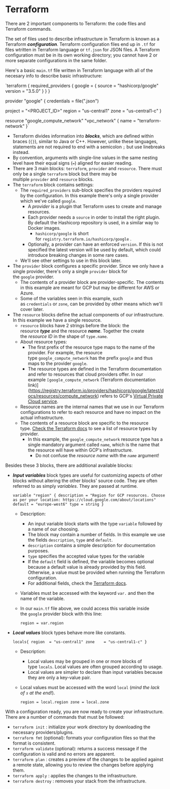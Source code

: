 # Terraform 
There are 2 important components to Terraform: the code files and Terraform commands.

The set of files used to describe infrastructure in Terraform is known as a Terraform ***configuration***. Terraform configuration files end up in `.tf` for files wtritten in Terraform language or `tf.json` for JSON files. A Terraform configuration must be in its own working directory; you cannot have 2 or more separate configurations in the same folder.

Here's a basic `main.tf` file written in Terraform language with all of the necesary info to describe basic infrastructure:

`terraform {
  required_providers {
    google = {
      source = "hashicorp/google"
      version = "3.5.0"
    }
  }
}

provider "google" {
  credentials = file("<NAME>.json")

  project = "<PROJECT_ID>"
  region  = "us-central1"
  zone    = "us-central1-c"
}

resource "google_compute_network" "vpc_network" {
  name = "terraform-network"
}`

- Terraform divides information into ***blocks***, which are defined within braces (`{}`), similar to Java or C++. However, unlike these languages, statements are not required to end with a semicolon `;` but use linebreaks instead.
- By convention, arguments with single-line values in the same nesting level have their equal signs (`=`) aligned for easier reading.
- There are 3 main blocks: `terraform`, `provider` and `resource`. There must only be a single `terraform` block but there may be multiple `provider` and `resource` blocks.
- The `terraform` block contains settings:
    - The `required_providers` sub-block specifies the providers required by the configuration. In this example there's only a single provider which we've called `google`.
        - A *provider* is a plugin that Terraform uses to create and manage resources.
        - Each provider needs a `source` in order to install the right plugin. By default the Hashicorp repository is used, in a similar way to Docker images.
            - `hashicorp/google` is short for `registry.terraform.io/hashicorp/google` .
        - Optionally, a provider can have an enforced `version`. If this is not specified the latest version will be used by default, which could introduce breaking changes in some rare cases.
    - We'll see other settings to use in this block later.
- The `provider` block configures a specific provider. Since we only have a single provider, there's only a single `provider` block for the `google` provider.
    - The contents of a provider block are provider-specific. The contents in this example are meant for GCP but may be different for AWS or Azure.
    - Some of the variables seen in this example, such as `credentials` or `zone`, can be provided by other means which we'll cover later.
- The `resource` blocks define the actual components of our infrastructure. In this example we have a single resource.
    - `resource` blocks have 2 strings before the block: the resource ***type*** and the resource ***name***. Together the create the *resource ID* in the shape of `type.name`.
    - About resource types:
        - The first prefix of the resource type maps to the name of the provider. For example, the resource type `google_compute_network` has the prefix `google` and thus maps to the provider `google`.
        - The resource types are defined in the Terraform documentation and refer to resources that cloud providers offer. In our example `[google_compute_network` (Terraform documentation link)](https://registry.terraform.io/providers/hashicorp/google/latest/docs/resources/compute_network) refers to GCP's [Virtual Private Cloud service](https://cloud.google.com/vpc).
    - Resource names are the internal names that we use in our Terraform configurations to refer to each resource and have no impact on the actual infrastructure.
    - The contents of a resource block are specific to the resource type. [Check the Terraform docs](https://registry.terraform.io/browse/providers) to see a list of resource types by provider.
        - In this example, the `google_compute_network` resource type has a single mandatory argument called `name`, which is the name that the resource will have within GCP's infrastructure.
            - Do not confuse the *resource name* with the *`name`* argument!

Besides these 3 blocks, there are additional available blocks:

- ***Input variables*** block types are useful for customizing aspects of other blocks without altering the other blocks' source code. They are often referred to as simply *variables*. They are passed at runtime.
    
    `variable "region" {
        description = "Region for GCP resources. Choose as per your location: https://cloud.google.com/about/locations"
        default = "europe-west6"
        type = string
    }`
    
    - Description:
        - An input variable block starts with the type `variable` followed by a name of our choosing.
        - The block may contain a number of fields. In this example we use the fields `description`, `type` and `default`.
        - `description` contains a simple description for documentation purposes.
        - `type` specifies the accepted value types for the variable
        - If the `default` field is defined, the variable becomes optional because a default value is already provided by this field. Otherwise, a value must be provided when running the Terraform configuration.
        - For additional fields, check the [Terraform docs](https://www.terraform.io/language/values/variables).
    - Variables must be accessed with the keyword `var.` and then the name of the variable.
    - In our `main.tf` file above, we could access this variable inside the `google` provider block with this line:
        
        `region = var.region`
        
- ***Local values*** block types behave more like constants.
    
    `locals{
        region  = "us-central1"
        zone    = "us-central1-c"
    }`
    
    - Description:
        - Local values may be grouped in one or more blocks of type `locals`. Local values are often grouped according to usage.
        - Local values are simpler to declare than input variables because they are only a key-value pair.
    - Local values must be accessed with the word `local` (*mind the lack of `s` at the end!*).
        
        `region = local.region
        zone = local.zone`
        

With a configuration ready, you are now ready to create your infrastructure. There are a number of commands that must be followed:

- `terraform init` : initialize your work directory by downloading the necessary providers/plugins.
- `terraform fmt` (optional): formats your configuration files so that the format is consistent.
- `terraform validate` (optional): returns a success message if the configuration is valid and no errors are apparent.
- `terraform plan` : creates a preview of the changes to be applied against a remote state, allowing you to review the changes before applying them.
- `terraform apply` : applies the changes to the infrastructure.
- `terraform destroy` : removes your stack from the infrastructure.